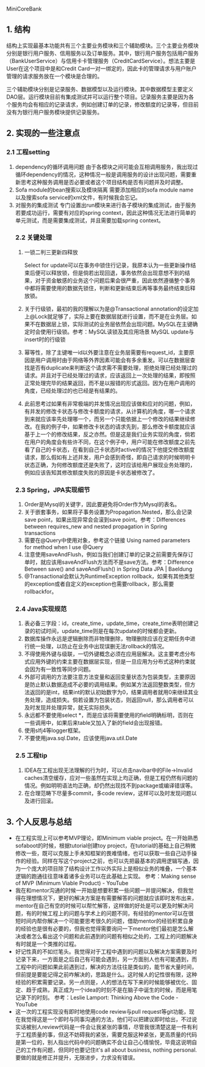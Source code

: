MiniCoreBank
## 1. 结构
   结构上实现最基本功能共有三个主要业务模块和三个辅助模块。三个主要业务模块分别是银行用户服务、信用服务以及订单服务。其中，银行用户服务包括用户服务（BankUserService）与信用卡卡管理服务（CreditCardService）。想法主要是User在这个项目中是和Credit Card一对一绑定的，因此卡的管理请求与用户账户管理的请求服务放在一个模块是合理的。
   
三个辅助模块分别是记录服务、数据模型以及运行模块。其中数据模型主要定义DAO层。运行模块目前有集成测试并可以运行整个项目。记录服务主要是因为各个服务均会有相应的记录请求，例如创建订单的记录，修改额度的记录等，但目前没有为银行用户服务模块提供记录服务。
## 2. 实现的一些注意点
   ### 2.1 工程setting
1. dependency的循环调用问题
   由于各模块之间可能会互相调用服务，我出现过循环dependency的情况，这种情况一般是调用服务的设计出现问题，需要重新思考这种服务调用是否必要或者这个项目结构是否有问题并及时调整。
2. Sofa module的bean搜索以及模块隔离
   需要添加相应的sofa module name以及搜索sofa service的xml文件，有时候我会忘记。
3. 对服务的集成测试
   专门设置出run模块来进行各子模块的集成测试，由于服务若要成功运行，需要有对应的spring context，因此这种情况无法进行简单的单元测试，而是需要集成测试，并且需要加载spring context。
   ### 2.2 关键处理
   1. 一锁二判三更新四释放  
   
       Select for update可以在事务中锁住行记录，我原本认为一些更新操作结束后便可以释放锁，但是倘若出现回退，事务依然会出现意想不到的结果，对于资金敏感的业务这个问题后果会很严重，因此依然遵循整个事务中都将需要使用的数据先锁住，判断和更新结束后再等事务最终结束后释放锁。
   2. 关于行级锁，最初的我的理解以为是@Transactional annotation的设定加上@Lock就足够了，实际上要在数据层就进行设置，而不是在业务层。如果不在数据层上锁，实际测试的业务层依然会出现问题。MySQL在主键确定时会使用行级锁。参考：MySQL读锁及其应用场景  MySQL update与insert时的行级锁
   3. 幂等性，除了主键唯一id以外要注意在业务层需要有request_id，主要原因是用户调用时由于网络等外界因素可能会有多余重发。可以在数据层查找是否有duplicate来判断这个请求需不需要处理，拒绝处理已经处理过的请求。并且对于已经处理过的请求，应该返回上一次处理的结果，即按照正常处理完毕的结果返回，而不是以报错的形式返回。因为在用户调用的角度，已经处理过的也已经是有结果的。
   4. 此前思考过如果有非常极端的并发情况出现应该做和应对的问题，例如，有并发的修改卡状态与修改卡额度的请求，从计算机的角度，哪一个请求到来就应该率先处理哪一个，而另一个只能依据上一个修改的结果继续修改。在我的例子中，如果修改卡状态的请求先到，那么修改卡额度就应该基于上一个的修改结果，反之亦然。但是这是我们业务实现的角度，倘若在用户的角度会有些许不同，在这个例子中，用户可能在修改额度之前先看了自己的卡状态，在看到自己卡状态时active的情况下他提交修改额度请求，那么假如有上述并发，用户会感到奇怪，即自己请求的时候明明卡状态正确，为何修改额度还是失败了，这时应该给用户展现业务处理的，例如应该告知其修改额度失败的原因是卡状态被修改了。
   ### 2.3 Spring，JPA实现细节
   1. Order是Mysql的关键字，因此要避免将Order作为Mysql的表名。
   2. 关于嵌套事务，如果将子事务设置为Propagation.Nested，那么会记录save point，如果出现异常会会滚到save point。参考：Differences between requires_new and nested propagation in Spring transactions
   3. 需要在@Query中使用对象，参考这个链接 Using named parameters for method when I use @Query
   4. 注意使用saveAndFlush，例如当我们创建订单的记录之前需要先保存订单时，就应该用saveAndFlush方法而不是save方法。参考：Difference Between save() and saveAndFlush() in Spring Data JPA | Baeldung
   5. @Transactional会默认为RuntimeException rollback，如果有其他类型的exception或者自定义的exception也需要rollback，那么需要rollbackfor。
   ### 2.4 Java实现规范
   1. 表必备三字段：id，create_time，update_time，create_time表明创建记录的初试时间，update_time则是在每次update的时候都会更新。
   2. 数据库操作永远是逻辑删除而非物理删除，物理删除应该在定期任务中进行统一处理，以防止在业务中出现误删无法rollback的情况。
   3. 不得使用外键与级联，一切外键概念必须在应用层解决。这主要考虑分布式应用外键的约束主要在数据层实现，但是一旦应用为分布式这种约束就会因为有一致性等同步问题。
   4. 外部可调用的方法要注意方法变量和返回变量状态为包装类型，主要原因是防止默认数据造成不必要的调用结果。例如某方法返回整数类型，但方法返回的是int，结果int的默认初始数字为0，结果调用者就用0来继续其业务处理，造成损失。倘若设置为包装状态，则返回null，那么调用者可以及时发现并处理异常，就无实际损失。
   5. 永远都不要使用select *，而是应该将需要使用的field明确标明，否则在一些调用中，如果后来table又加入了新的field会出现报错。
   6. 使用slfj4等logger框架。
   7. 不要使用java.sql.Date，应该使用java.util.Date
   ### 2.5 工程tip
   1. IDEA在工程出现无法理解的行为时，可以点击navibar中的File->Invalid caches清空缓存，应对一些虽然在实现上均正确，但是工程仍然有问题的情况。例如明明语法均正确，却仍然出现找不到package或编译错误等。
   2. 在合理范畴下尽量多commit，多code review，这样可以及时发现问题以及进行回滚。
## 3. 个人反思与总结
- 在工程实现上可以参考MVP理论，即Minimum viable project。在一开始熟悉sofaboot的时候，根据tutorial创建toy project，在tutorial的基础上自己稍微修改一些，既可以克服上手未知框架的畏难情绪，也可以获取一些自己动手操作的经验。同样在写这个project之前，也可以先把最基本的调用逻辑写通，因为一个庞大的项目除了结构设计工作以外实际上是相似业务的堆叠，一个基本逻辑的跑通往往意味着诸多业务可以在此基础上实现。
  参考：Making sense of MVP (Minimum Viable Product) - YouTube
- 我在和mentor沟通的时候一开始是想要积累一些问题一并提问解决，但我觉得在理想情况下，更好的解决方案是有需要解答的问题就应该即时发布出来，mentor在自己有空的时候可以帮忙解答，这样做的好处是可以更及时解决问题，有的时候工程上的问题与学术上的问题不同，有经验的mentor可以在很短时间内帮你解决一个可能要思考很久的问题，借助mentor的经验积累自身的经验也是很有必要的，但我也觉得需要询问一下mentor他们最初是怎么解决或者怎么看出这个问题和此前遇到的问题有相似之处的，工程上的问题解决有时就是一个类推的过程。
- 好记性真的不如烂笔头。我觉得对于工程中遇到的问题以及解决方案需要及时记录下来，一方面是之后自己有可能会遇到，另一方面别人也有可能遇到，而工程中的问题如果此前遇到过，解决的方法往往是类似的，能节省大量时间，但前提是要能记得之前咋解决的，思路是什么。这时候人的记性很有限，这种经验的积累需要记录。另一点则是，人的想法在写下来的时候能够被优化、固定、趋于成熟，真正成为一个idea的时刻不是在脑子中诞生的时候，而是用笔记录下的时刻。
  参考：Leslie Lamport: Thinking Above the Code - YouTube
- 这一次的工程实现没有即时地使用code review与pull request等git功能，现在我觉得这是一个即时与同事沟通的方法，他们可以把建议即时给出，不过说实话被别人review代码是一件会让我紧张的事情，尽管我很清楚这是一件有利于工程质量的事，但这不妨碍我的紧张，需要克服这种紧张，更高质量的代码是第一位的，别人指出代码中的问题确实不会让自己心情愉悦，毕竟这说明自己的工作有问题，但同时也要记住it's all about business, nothing personal. 要做的就是修正并提升，无限进步，力求没有错误。
